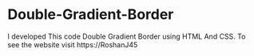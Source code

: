 # Double-Gradient-Border
I developed This code Double Gradient Border using HTML And CSS. To see the website visit https://RoshanJ45
